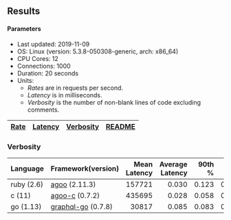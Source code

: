## Results

<!-- Result from here -->

#### Parameters
- Last updated: 2019-11-09
- OS: Linux (version: 5.3.8-050308-generic, arch: x86_64)
- CPU Cores: 12
- Connections: 1000
- Duration: 20 seconds
- Units:
  - _Rates_ are in requests per second.
  - _Latency_ is in milliseconds.
  - _Verbosity_ is the number of non-blank lines of code excluding comments.

| [Rate](rates.md) | [Latency](latency.md) | [Verbosity](verbosity.md) | [README](README.md) |
| ---------------- | --------------------- | ------------------------- | ------------------- |

### Verbosity
| Language | Framework(version) | Mean Latency | Average Latency | 90th % | 99th % | Std Dev | Rate | Verbosity |
| -------- | ------------------ | ------------:| ---------------:| ------:| ------:| -------:| ----:| ---------:|
| ruby (2.6) | [agoo](github.com/ohler55/agoo) (2.11.3) | 157721 | 0.030 | 0.123 | 0.196 | 1.159 | 0.30 | **98** |
| c (11) | [agoo-c](github.com/ohler55/agoo-c) (0.7.2) | 435695 | 0.028 | 0.058 | 0.175 | 0.184 | 0.08 | **320** |
| go (1.13) | [graphql-go](https://github.com/graphql-go/graphql) (0.7.8) | 30817 | 0.085 | 0.083 | 0.091 | 0.107 | 0.02 | **385** |
<!-- Result till here -->
